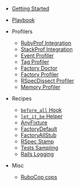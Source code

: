 <!-- markdownlint-disable -->

* [Getting Started](/getting_started.md)
* [Playbook](/playbook.md)

* Profilers
  * [RubyProf Integration](/profilers/ruby_prof.md)
  * [StackProf Integration](/profilers/stack_prof.md)
  * [Event Profiler](/profilers/event_prof.md)
  * [Tag Profiler](/profilers/tag_prof.md)
  * [Factory Doctor](/profilers/factory_doctor.md)
  * [Factory Profiler](/profilers/factory_prof.md)
  * [RSpecDissect Profiler](/profilers/rspec_dissect.md)
  * [Memory Profiler](/profilers/memory_prof.md)

* Recipes
  * [`before_all` Hook](/recipes/before_all.md)
  * [`let_it_be` Helper](/recipes/let_it_be.md)
  * [AnyFixture](/recipes/any_fixture.md)
  * [FactoryDefault](/recipes/factory_default.md)
  * [FactoryAllStub](/recipes/factory_all_stub.md)
  * [RSpec Stamp](/recipes/rspec_stamp.md)
  * [Tests Sampling](/recipes/tests_sampling.md)
  * [Rails Logging](/recipes/logging.md)

* Misc
  * [RuboCop cops](/misc/rubocop.md)
